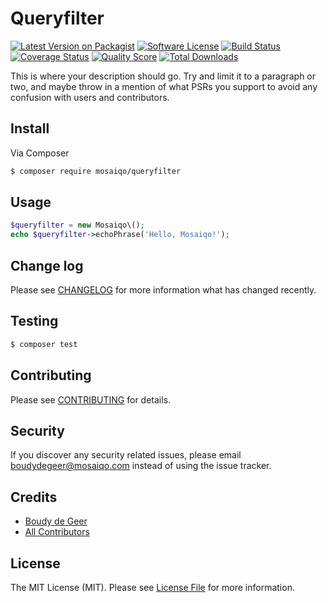 # Queryfilter

[![Latest Version on Packagist][ico-version]][link-packagist]
[![Software License][ico-license]](LICENSE.md)
[![Build Status][ico-travis]][link-travis]
[![Coverage Status][ico-scrutinizer]][link-scrutinizer]
[![Quality Score][ico-code-quality]][link-code-quality]
[![Total Downloads][ico-downloads]][link-downloads]

This is where your description should go. Try and limit it to a paragraph or two, and maybe throw in a mention of what
PSRs you support to avoid any confusion with users and contributors.

## Install

Via Composer

``` bash
$ composer require mosaiqo/queryfilter
```

## Usage

``` php
$queryfilter = new Mosaiqo\();
echo $queryfilter->echoPhrase('Hello, Mosaiqo!');
```

## Change log

Please see [CHANGELOG](CHANGELOG.md) for more information what has changed recently.

## Testing

``` bash
$ composer test
```

## Contributing

Please see [CONTRIBUTING](CONTRIBUTING.md) for details.

## Security

If you discover any security related issues, please email boudydegeer@mosaiqo.com instead of using the issue tracker.

## Credits

- [Boudy de Geer][link-author]
- [All Contributors][link-contributors]

## License

The MIT License (MIT). Please see [License File](LICENSE.md) for more information.

[ico-version]: https://img.shields.io/packagist/v/mosaiqo/queryfilter.svg?style=flat-square
[ico-license]: https://img.shields.io/badge/license-MIT-brightgreen.svg?style=flat-square
[ico-travis]: https://img.shields.io/travis/mosaiqo/mosaiqo/master.svg?style=flat-square
[ico-scrutinizer]: https://img.shields.io/scrutinizer/coverage/g/mosaiqo/queryfilter.svg?style=flat-square
[ico-code-quality]: https://img.shields.io/scrutinizer/g/mosaiqo/queryfilter.svg?style=flat-square
[ico-downloads]: https://img.shields.io/packagist/dt/mosaiqo/queryfilter.svg?style=flat-square

[link-packagist]: https://packagist.org/packages/mosaiqo/queryfilter
[link-travis]: https://travis-ci.org/mosaiqo/queryfilter
[link-scrutinizer]: https://scrutinizer-ci.com/g/mosaiqo/queryfilter/code-structure
[link-code-quality]: https://scrutinizer-ci.com/g/mosaiqo/queryfilter
[link-downloads]: https://packagist.org/packages/mosaiqo/queryfilter
[link-author]: https://github.com/boudydegeer
[link-contributors]: ../../contributors
